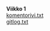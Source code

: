 
**Viikko 1**   
[komentorivi.txt](https://github.com/alemati/otm-harjoitustyo/blob/master/laskarit/viikko1/komentorivi.txt)  
[gitlog.txt](https://github.com/alemati/otm-harjoitustyo/blob/master/laskarit/viikko1/gitlog.txt)
